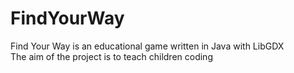 # FindYourWay

Find Your Way is an educational game written in Java with LibGDX<br>
The aim of the project is to teach children coding
